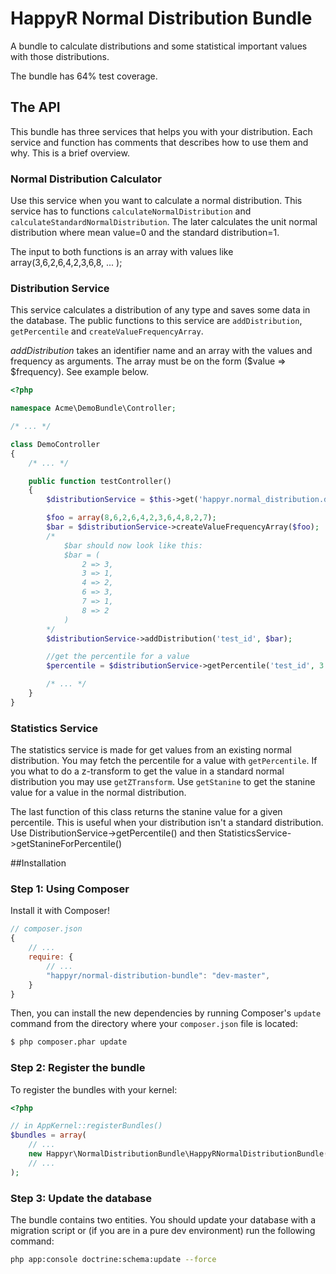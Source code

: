 # HappyR Normal Distribution Bundle

A bundle to calculate distributions and some statistical important values with those distributions.

The bundle has 64% test coverage.

## The API

This bundle has three services that helps you with your distribution. Each service and function has comments that
describes how to use them and why. This is a brief overview.

### Normal Distribution Calculator

Use this service when you want to calculate a normal distribution. This service has to functions
```calculateNormalDistribution``` and ```calculateStandardNormalDistribution```. The later calculates
the unit normal distribution where mean value=0 and the standard distribution=1.

The input to both functions is an array with values like array(3,6,2,6,4,2,3,6,8, ... );

### Distribution Service

This service calculates a distribution of any type and saves some data in the database. The public functions to
this service are ```addDistribution```, ```getPercentile``` and ```createValueFrequencyArray```.

*addDistribution* takes an identifier name and an array with the values and frequency as arguments. The array must
be on the form ($value => $frequency). See example below.

```php
<?php

namespace Acme\DemoBundle\Controller;

/* ... */

class DemoController
{
    /* ... */

    public function testController()
    {
        $distributionService = $this->get('happyr.normal_distribution.distribution_service');

        $foo = array(8,6,2,6,4,2,3,6,4,8,2,7);
        $bar = $distributionService->createValueFrequencyArray($foo);
        /*
            $bar should now look like this:
            $bar = (
                2 => 3,
                3 => 1,
                4 => 2,
                6 => 3,
                7 => 1,
                8 => 2
            )
        */
        $distributionService->addDistribution('test_id', $bar);

        //get the percentile for a value
        $percentile = $distributionService->getPercentile('test_id', 3.5)

        /* ... */
    }
}

```

### Statistics Service

The statistics service is made for get values from an existing normal distribution. You may fetch the percentile for a
value with ```getPercentile```. If you what to do a z-transform to get the value in a standard normal distribution you
may use ```getZTransform```. Use ```getStanine``` to get the stanine value for a value in the normal distribution.

The last function of this class returns the stanine value for a given percentile. This is useful when your distribution
isn't a standard distribution. Use DistributionService->getPercentile() and then StatisticsService->getStanineForPercentile()

##Installation

### Step 1: Using Composer

Install it with Composer!

```js
// composer.json
{
    // ...
    require: {
        // ...
        "happyr/normal-distribution-bundle": "dev-master",
    }
}
```

Then, you can install the new dependencies by running Composer's ``update``
command from the directory where your ``composer.json`` file is located:

```bash
$ php composer.phar update
```

### Step 2: Register the bundle

 To register the bundles with your kernel:

```php
<?php

// in AppKernel::registerBundles()
$bundles = array(
    // ...
    new Happyr\NormalDistributionBundle\HappyRNormalDistributionBundle(),
    // ...
);
```

### Step 3: Update the database

The bundle contains two entities. You should update your database with a migration script or (if you are in a
pure dev environment) run the following command:

```bash
php app:console doctrine:schema:update --force
```
